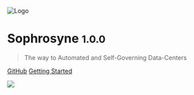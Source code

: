 <img src="/sophrosyne/v.1.0.0/_media/LTEP_SOPHROSYNE_LOGO.png" alt="Logo">

# Sophrosyne <small>1.0.0</small>

> The way to Automated and Self-Governing Data-Centers

[GitHub](https://github.com/efstratios97/sophrosyne)
[Getting Started](#sophrosyne-©-developer-portal)

![](/sophrosyne/v.1.0.0/_media/HOME_BACKGROUND.png)
